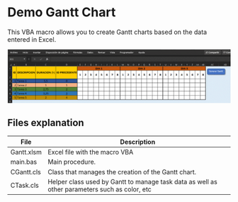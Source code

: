 # Demo Gantt Chart

This VBA macro allows you to create Gantt charts based on the data entered in Excel.


![Gantt Gif](https://github.com/josemaria500/VBA/blob/main/Demo_Gantt/GIF_Gantt.gif)

## Files explanation
| File | Description |
| ------ | ------ |
| Gantt.xlsm | Excel file with the macro VBA |
| main.bas | Main procedure. |
| CGantt.cls | Class that manages the creation of the Gantt chart.|
| CTask.cls | Helper class used by Gantt to manage task data as well as other parameters such as color, etc |

 
 